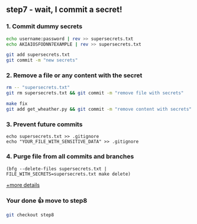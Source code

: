 ## step7 - wait, I commit a secret!

### 1. Commit dummy secrets
```bash
echo username:password | rev >> supersecrets.txt
echo AKIAIOSFODNN7EXAMPLE | rev >> supersecrets.txt
```

```bash
git add supersecrets.txt
git commit -m "new secrets" 
```

### 2. Remove a file or any content with the secret
```bash
rm -- "supersecrets.txt"
git rm supersecrets.txt && git commit -m "remove file with secrets"
```

```bash
make fix
git add get_wheather.py && git commit -m "remove content with secrets"
```

### 3. Prevent future commits
```
echo supersecrets.txt >> .gitignore
echo "YOUR_FILE_WITH_SENSITIVE_DATA" >> .gitignore
```

### 4. Purge file from all commits and branches
```
(bfg --delete-files supersecrets.txt | FILE_WITH_SECRETS=supersecrets.txt make delete)
```

[+more details](step7-details.md)

### Your done 👍 move to step8
```bash
git checkout step8
```
